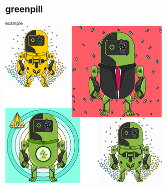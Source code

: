 # greenpill
example 
![greenpill](https://github.com/wahyu243/greenpill/blob/main/example.png?raw=true)
